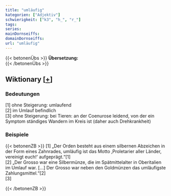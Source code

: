 ```yaml
---
title: "umläufig"
kategorien: ["Adjektiv"]
schwierigkeit: ["k3", "h_", "r_"]
tags:
series:
mainDornseiffs:
domainDornseiffs:
url: "umläufig"
---
```


{{< betonenÜbs >}}
**Übersetzung:**  
{{< /betonenÜbs >}}

## Wiktionary [[+](https://de.wiktionary.org/wiki/umläufig)]

### Bedeutungen
[1] ohne Steigerung: umlaufend  
[2] im Umlauf befindlich  
[3] ohne Steigerung: bei Tieren: an der Coenurose leidend, von der ein Symptom ständiges Wandern im Kreis ist (daher auch Drehkrankheit)  

### Beispiele
{{< betonenZB >}}
[1] „Der Orden besteht aus einem silbernen Abzeichen in der Form eines Zahnrades, umläufig ist das Motto ‚Proletarier aller Länder, vereinigt euch!‘ aufgeprägt.“[1]  
[2] „Der Grosso war eine Silbermünze, die im Spätmittelalter in Oberitalien im Umlauf war. […] Der Grosso war neben den Goldmünzen das umläufigste Zahlungsmittel.“[2]  
[3]  

{{< /betonenZB >}}

